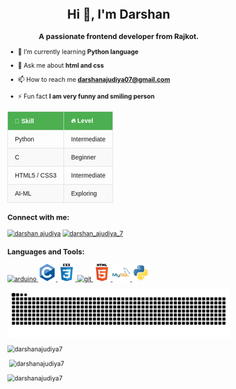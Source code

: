 
<h1 align="center">Hi 👋, I'm Darshan</h1>
<h3 align="center">A passionate frontend developer from Rajkot.</h3>

- 🌱 I’m currently learning **Python language**

- 💬 Ask me about **html and css**

- 📫 How to reach me **darshanajudiya07@gmail.com**

- ⚡ Fun fact **I am very funny and smiling person**

<style>
  .skills-table {
    width: 100%;
    border-collapse: collapse;
    margin: 20px 0;
    font-family: Arial, sans-serif;
  }

  .skills-table th,
  .skills-table td {
    border: 1px solid #ddd;
    padding: 12px 16px;
    text-align: left;
  }

  .skills-table th {
    background-color: #4CAF50;
    color: white;
  }

  .skills-table tr:nth-child(even) {
    background-color: #f9f9f9;
  }

  .skills-table tr:hover {
    background-color: #f1f1f1;
  }
</style>

<table class="skills-table">
  <thead>
    <tr>
      <th>💪 Skill</th>
      <th>🔥 Level</th>
    </tr>
  </thead>
  <tbody>
    <tr>
      <td>Python</td>
      <td>Intermediate</td>
    </tr>
    <tr>
      <td>C</td>
      <td>Beginner</td>
    </tr>
    <tr>
      <td>HTML5 / CSS3</td>
      <td>Intermediate</td>
    </tr>
    <tr>
      <td>AI-ML</td>
      <td>Exploring</td>
    </tr>
  </tbody>
</table>


<h3 align="left">Connect with me:</h3>
<p align="left">
<a href="https://linkedin.com/in/darshan ajudiya" target="blank"><img align="center" src="https://raw.githubusercontent.com/rahuldkjain/github-profile-readme-generator/master/src/images/icons/Social/linked-in-alt.svg" alt="darshan ajudiya" height="30" width="40" /></a>
<a href="https://instagram.com/darshan_ajudiya_7" target="blank"><img align="center" src="https://raw.githubusercontent.com/rahuldkjain/github-profile-readme-generator/master/src/images/icons/Social/instagram.svg" alt="darshan_ajudiya_7" height="30" width="40" /></a>
</p>



<h3 align="left">Languages and Tools:</h3>
<p align="left"> <a href="https://www.arduino.cc/" target="_blank" rel="noreferrer"> <img src="https://cdn.worldvectorlogo.com/logos/arduino-1.svg" alt="arduino" width="40" height="40"/> </a> <a href="https://www.cprogramming.com/" target="_blank" rel="noreferrer"> <img src="https://raw.githubusercontent.com/devicons/devicon/master/icons/c/c-original.svg" alt="c" width="40" height="40"/> </a> <a href="https://www.w3schools.com/css/" target="_blank" rel="noreferrer"> <img src="https://raw.githubusercontent.com/devicons/devicon/master/icons/css3/css3-original-wordmark.svg" alt="css3" width="40" height="40"/> </a> <a href="https://git-scm.com/" target="_blank" rel="noreferrer"> <img src="https://www.vectorlogo.zone/logos/git-scm/git-scm-icon.svg" alt="git" width="40" height="40"/> </a> <a href="https://www.w3.org/html/" target="_blank" rel="noreferrer"> <img src="https://raw.githubusercontent.com/devicons/devicon/master/icons/html5/html5-original-wordmark.svg" alt="html5" width="40" height="40"/> </a> <a href="https://www.mysql.com/" target="_blank" rel="noreferrer"> <img src="https://raw.githubusercontent.com/devicons/devicon/master/icons/mysql/mysql-original-wordmark.svg" alt="mysql" width="40" height="40"/> </a> <a href="https://www.python.org" target="_blank" rel="noreferrer"> <img src="https://raw.githubusercontent.com/devicons/devicon/master/icons/python/python-original.svg" alt="python" width="40" height="40"/> </a> </p>


![Snake animation](https://raw.githubusercontent.com/DarshanAjudiya7/DarshanAjudiya7/output/github-contribution-grid-snake.svg)

<p><img align="center" src="https://github-readme-stats.vercel.app/api/top-langs?username=darshanajudiya7&show_icons=true&locale=en&layout=compact" alt="darshanajudiya7" /></p>

<p>&nbsp;<img align="center" src="https://github-readme-stats.vercel.app/api?username=darshanajudiya7&show_icons=true&locale=en" alt="darshanajudiya7" /></p>

<p><img align="center" src="https://github-readme-streak-stats.herokuapp.com/?user=darshanajudiya7&" alt="darshanajudiya7" /></p>



